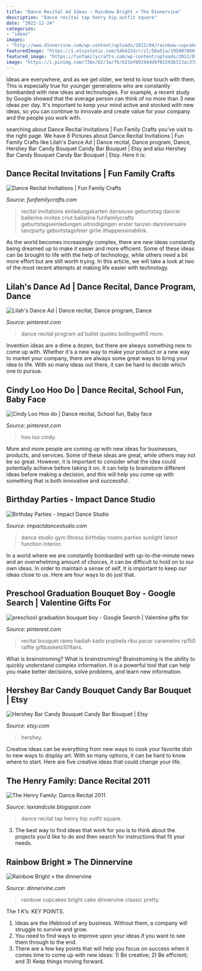 ```yaml
---
title: "Dance Recital Ad Ideas ~ Rainbow Bright » The Dinnervine"
description: "Dance recital tap henry hip outfit square"
date: "2022-12-24"
categories:
- "ideas"
images:
- "http://www.dinnervine.com/wp-content/uploads/2012/04/rainbow-cupcakes-117.jpg"
featuredImage: "https://i.etsystatic.com/5464224/r/il/56a51a/1950070601/il_794xN.1950070601_j534.jpg"
featured_image: "https://funfamilycrafts.com/wp-content/uploads/2012/07/dance1.jpg"
image: "https://i.pinimg.com/736x/62/3a/f6/623af69194dd8f01543b313ac37d4196--school-fun-grinch.jpg"
---
```



Ideas are everywhere, and as we get older, we tend to lose touch with them. This is especially true for younger generations who are constantly bombarded with new ideas and technologies. For example, a recent study by Google showed that the average person can think of no more than 3 new ideas per day. It's important to keep your mind active and stocked with new ideas, so you can continue to innovate and create value for your company and the people you work with.

	

		
searching about Dance Recital Invitations | Fun Family Crafts you've visit to the right page. We have 8 Pictures about Dance Recital Invitations | Fun Family Crafts like Lilah&#039;s Dance Ad | Dance recital, Dance program, Dance, Hershey Bar Candy Bouquet Candy Bar Bouquet | Etsy and also Hershey Bar Candy Bouquet Candy Bar Bouquet | Etsy. Here it is:
		
    
## Dance Recital Invitations | Fun Family Crafts

<img loading=lazy src="https://funfamilycrafts.com/wp-content/uploads/2012/07/dance1.jpg" onerror="this.onerror=null;this.src='https://tse1.mm.bing.net/th?id=OIP.nXcEAoeHqOWECp6dAuat2AHaKf&amp;pid=15.1';" alt="Dance Recital Invitations | Fun Family Crafts">

_Source: funfamilycrafts.com_

>recital invitations einladungskarten danseuse geburtstag dancer ballerine invites criut bailarina funfamilycrafts geburtstagseinladungen uitnodigingen erster tanzen danniversaire tanzparty geburtstagsfeier girlie ithappensinablink. 

	

As the world becomes increasingly complex, there are new ideas constantly being dreamed up to make it easier and more efficient. Some of these ideas can be brought to life with the help of technology, while others need a bit more effort but are still worth trying. In this article, we will take a look at two of the most recent attempts at making life easier with technology.

    
## Lilah&#039;s Dance Ad | Dance Recital, Dance Program, Dance

<img loading=lazy src="https://i.pinimg.com/originals/b7/df/1e/b7df1e0c95340cde0b2a0a52f2e2e2fb.jpg" onerror="this.onerror=null;this.src='https://tse2.mm.bing.net/th?id=OIP.UBkrul_g61nKTivkDZcLawHaLH&amp;pid=15.1';" alt="Lilah&#039;s Dance Ad | Dance recital, Dance program, Dance">

_Source: pinterest.com_

>dance recital program ad ballet quotes bollingwith5 mom. 

	

Invention ideas are a dime a dozen, but there are always something new to come up with. Whether it's a new way to make your product or a new way to market your company, there are always some great ways to bring your idea to life. With so many ideas out there, it can be hard to decide which one to pursue.

    
## Cindy Loo Hoo Do | Dance Recital, School Fun, Baby Face

<img loading=lazy src="https://i.pinimg.com/736x/62/3a/f6/623af69194dd8f01543b313ac37d4196--school-fun-grinch.jpg" onerror="this.onerror=null;this.src='https://tse4.mm.bing.net/th?id=OIP.Gs9xR5jP3bbpfyGC3TUskwHaJ4&amp;pid=15.1';" alt="Cindy Loo Hoo do | Dance recital, School fun, Baby face">

_Source: pinterest.com_

>hoo loo cindy. 

	

More and more people are coming up with new ideas for businesses, products, and services. Some of these ideas are great, while others may not be so great. However, it is important to consider what the idea could potentially achieve before taking it on. It can help to brainstorm different ideas before making a decision, and this will help you come up with something that is both innovative and successful.

    
## Birthday Parties - Impact Dance Studio

<img loading=lazy src="http://www.impactdancestudio.com/wp-content/uploads/2012/04/studio1_large.jpg" onerror="this.onerror=null;this.src='https://tse4.mm.bing.net/th?id=OIP.pzXSyO9-u18Dyx2QG6FBfgHaE6&amp;pid=15.1';" alt="Birthday Parties - Impact Dance Studio">

_Source: impactdancestudio.com_

>dance studio gym fitness birthday rooms parties sunlight latest function interior. 

	

In a world where we are constantly bombarded with up-to-the-minute news and an overwhelming amount of choices, it can be difficult to hold on to our own ideas. In order to maintain a sense of self, it is important to keep our ideas close to us. Here are four ways to do just that.

    
## Preschool Graduation Bouquet Boy - Google Search | Valentine Gifts For

<img loading=lazy src="https://i.pinimg.com/736x/5e/c7/86/5ec786ee845bbed6f3d2514ced24bf01.jpg" onerror="this.onerror=null;this.src='https://tse1.mm.bing.net/th?id=OIP.VDlMko-48GDNyQhhTXjGggHaJ3&amp;pid=15.1';" alt="preschool graduation bouquet boy - Google Search | Valentine gifts for">

_Source: pinterest.com_

>recital bouquet ramo hadiah kado popbela ribu pacar caramelos rp150 raffle giftbaskets101fans. 

	

What is brainstroming?
What is brainstroming? Brainstroming is the ability to quickly understand complex information. It is a powerful tool that can help you make better decisions, solve problems, and learn new information.

    
## Hershey Bar Candy Bouquet Candy Bar Bouquet | Etsy

<img loading=lazy src="https://i.etsystatic.com/5464224/r/il/56a51a/1950070601/il_794xN.1950070601_j534.jpg" onerror="this.onerror=null;this.src='https://tse1.mm.bing.net/th?id=OIP.nA40nfaXNcJ75QyacLn0ugHaLg&amp;pid=15.1';" alt="Hershey Bar Candy Bouquet Candy Bar Bouquet | Etsy">

_Source: etsy.com_

>hershey. 

	

Creative ideas can be everything from new ways to cook your favorite dish to new ways to display art. With so many options, it can be hard to know where to start. Here are five creative ideas that could change your life.

    
## The Henry Family: Dance Recital 2011

<img loading=lazy src="https://2.bp.blogspot.com/-GcQu13VUYVY/TgE5rYVZqpI/AAAAAAAABME/kOqk3wnsJuY/s1600/052011%2B282.jpg" onerror="this.onerror=null;this.src='https://tse2.mm.bing.net/th?id=OIP.XmG4pr-XwrHSDxoHmRisAQHaLJ&amp;pid=15.1';" alt="The Henry Family: Dance Recital 2011">

_Source: lexiandcole.blogspot.com_

>dance recital tap henry hip outfit square. 

	

3. The best way to find ideas that work for you is to think about the projects you’d like to do and then search for instructions that fit your needs.

    
## Rainbow Bright » The Dinnervine

<img loading=lazy src="http://www.dinnervine.com/wp-content/uploads/2012/04/rainbow-cupcakes-117.jpg" onerror="this.onerror=null;this.src='https://tse3.mm.bing.net/th?id=OIP.mENwgeeMEBRDdq9qFCUPDQHaLL&amp;pid=15.1';" alt="Rainbow Bright » the dinnervine">

_Source: dinnervine.com_

>rainbow cupcakes bright cake dinnervine classic pretty. 

	

The 1 K’s: KEY POINTS.
1. Ideas are the lifeblood of any business. Without them, a company will struggle to survive and grow.
2. You need to find ways to improve upon your ideas if you want to see them through to the end.
3. There are a few key points that will help you focus on success when it comes time to come up with new ideas: 1) Be creative; 2) Be efficient; and 3) Keep things moving forward.

